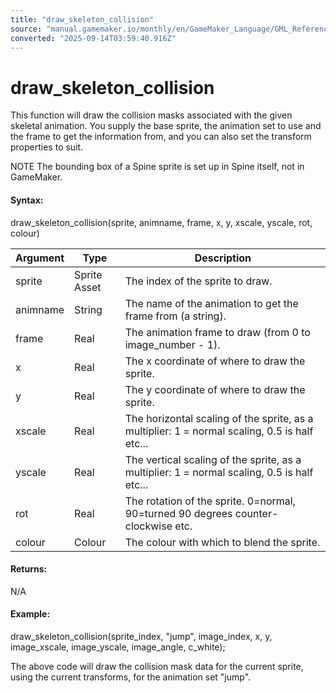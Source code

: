 ```yaml
---
title: "draw_skeleton_collision"
source: "manual.gamemaker.io/monthly/en/GameMaker_Language/GML_Reference/Asset_Management/Sprites/Skeletal_Animation/Drawing_And_Miscellaneous/draw_skeleton_collision.htm"
converted: "2025-09-14T03:59:40.916Z"
---
```


# draw\_skeleton\_collision

This function will draw the collision masks associated with the given skeletal animation. You supply the base sprite, the animation set to use and the frame to get the information from, and you can also set the transform properties to suit.

NOTE The bounding box of a Spine sprite is set up in Spine itself, not in GameMaker.

#### Syntax:

draw\_skeleton\_collision(sprite, animname, frame, x, y, xscale, yscale, rot, colour)

| Argument | Type | Description |
| --- | --- | --- |
| sprite | Sprite Asset | The index of the sprite to draw. |
| animname | String | The name of the animation to get the frame from (a string). |
| frame | Real | The animation frame to draw (from 0 to image_number - 1). |
| x | Real | The x coordinate of where to draw the sprite. |
| y | Real | The y coordinate of where to draw the sprite. |
| xscale | Real | The horizontal scaling of the sprite, as a multiplier: 1 = normal scaling, 0.5 is half etc... |
| yscale | Real | The vertical scaling of the sprite, as a multiplier: 1 = normal scaling, 0.5 is half etc... |
| rot | Real | The rotation of the sprite. 0=normal, 90=turned 90 degrees counter-clockwise etc. |
| colour | Colour | The colour with which to blend the sprite. |

#### Returns:

N/A

#### Example:

draw\_skeleton\_collision(sprite\_index, "jump", image\_index, x, y, image\_xscale, image\_yscale, image\_angle, c\_white);

The above code will draw the collision mask data for the current sprite, using the current transforms, for the animation set "jump".